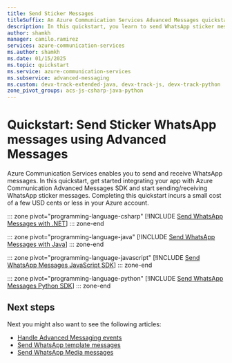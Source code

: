 ```yaml
---
title: Send Sticker Messages
titleSuffix: An Azure Communication Services Advanced Messages quickstart
description: In this quickstart, you learn to send WhatsApp sticker messages using Azure Communication Services Advanced Messages sdk.
author: shamkh
manager: camilo.ramirez
services: azure-communication-services
ms.author: shamkh
ms.date: 01/15/2025
ms.topic: quickstart
ms.service: azure-communication-services
ms.subservice: advanced-messaging
ms.custom: devx-track-extended-java, devx-track-js, devx-track-python
zone_pivot_groups: acs-js-csharp-java-python
---
```


# Quickstart: Send Sticker WhatsApp messages using Advanced Messages

Azure Communication Services enables you to send and receive WhatsApp messages. In this quickstart, get started integrating your app with Azure Communication Advanced Messages SDK and start sending/receiving WhatsApp sticker messages. Completing this quickstart incurs a small cost of a few USD cents or less in your Azure account.

::: zone pivot="programming-language-csharp"
[!INCLUDE [Send WhatsApp Messages with .NET](./includes/stickers/messages-quickstart-sticker-messages-net.md)]
::: zone-end

::: zone pivot="programming-language-java"
[!INCLUDE [Send WhatsApp Messages with Java](./includes/stickers/messages-quickstart-sticker-messages-java.md)]
::: zone-end

::: zone pivot="programming-language-javascript"
[!INCLUDE [Send WhatsApp Messages JavaScript SDK](./includes/stickers/messages-quickstart-sticker-messages-js.md)]
::: zone-end

::: zone pivot="programming-language-python"
[!INCLUDE [Send WhatsApp Messages Python SDK](./includes/stickers/messages-quickstart-sticker-messages-python.md)]
::: zone-end

## Next steps

Next you might also want to see the following articles:

- [Handle Advanced Messaging events](./handle-advanced-messaging-events.md)
- [Send WhatsApp template messages](../../../quickstarts/advanced-messaging/whatsapp/send-template-messages.md)
- [Send WhatsApp Media messages](../../../quickstarts/advanced-messaging/whatsapp/get-started.md)

